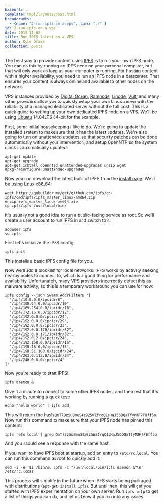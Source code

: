 ```yaml
---
baseurl: ..
template: tmpl/layouts/post.html
breadcrumbs:
  - {name: "2-run-ipfs-on-a-vps", link: "./" }
id: 2-run-ipfs-on-a-vps
date: 2015-11-02
title: Run IPFS latest on a VPS
author: Kyle Drake
collection: posts
---
```


The best way to provide content using [IPFS](https://ipfs.io) is to run your own IPFS node. You can do this by running an IPFS node on your personal computer, but that will only work as long as your computer is running. For hosting content with a higher availability, you need to run an IPFS node in a datacenter. That ensures your content is always online and available to other nodes on the network.

VPS instances provided by [Digital Ocean](https://www.digitalocean.com/), [Ramnode](http://ramnode.com/), [Linode](https://www.linode.com/), [Vultr](https://www.vultr.com/) and many other providers allow you to quickly setup your own Linux server with the reliability of a managed dedicated server without the full cost. This is a quick guide to setting up your own dedicated IPFS node on a VPS. We'll be using [Ubuntu](http://www.ubuntu.com/) 14.04LTS 64-bit for the example.

First, some initial housekeeping I like to do. We're going to update the installed system to make sure that it has the latest updates. We're also going to turn on unattended updates, so that security patches can be done automatically without your intervention, and setup OpenNTP so the system clock is automatically updated:

    apt-get update
    apt-get upgrade
    apt-get install openntpd unattended-upgrades unzip wget
    dpkg-reconfigure unattended-upgrades

Now you can download the latest build of IPFS from the [install page](https://ipfs.io/docs/install/). We'll be using Linux x86_64:

    wget https://gobuilder.me/get/github.com/ipfs/go-ipfs/cmd/ipfs/ipfs_master_linux-amd64.zip
    unzip ipfs_master_linux-amd64.zip
    cp ipfs/ipfs /usr/local/bin/

It's usually not a good idea to run a public-facing service as root. So we'll create a user account to run IPFS in and switch to it:

    adduser ipfs
    su ipfs

First let's initialize the IPFS config:

    ipfs init

This installs a basic IPFS config file for you.

Now we'll add a blocklist for local networks. IPFS works by actively seeking nearby nodes to connect to, which is a good thing for performance and availability. Unfortunately, many VPS providers incorrectly detect this as malware activity, so this is a temporary workaround you can use for now:

    ipfs config --json Swarm.AddrFilters '[
      "/ip4/10.0.0.0/ipcidr/8",
      "/ip4/100.64.0.0/ipcidr/10",
      "/ip4/169.254.0.0/ipcidr/16",
      "/ip4/172.16.0.0/ipcidr/12",
      "/ip4/192.0.0.0/ipcidr/24",
      "/ip4/192.0.0.0/ipcidr/29",
      "/ip4/192.0.0.8/ipcidr/32",
      "/ip4/192.0.0.170/ipcidr/32",
      "/ip4/192.0.0.171/ipcidr/32",
      "/ip4/192.0.2.0/ipcidr/24",
      "/ip4/192.168.0.0/ipcidr/16",
      "/ip4/198.18.0.0/ipcidr/15",
      "/ip4/198.51.100.0/ipcidr/24",
      "/ip4/203.0.113.0/ipcidr/24",
      "/ip4/240.0.0.0/ipcidr/4"
    ]'

Now you're ready to start IPFS!

    ipfs daemon &

Give it a minute to connect to some other IPFS nodes, and then test that it's working by running a quick test:

    echo "hello world" | ipfs add

This will return the hash `QmT78zSuBmuS4z925WZfrqQ1qHaJ56DQaTfyMUF7F8ff5o`. Now run this command to make sure that your IPFS node has pinned this content:

    ipfs refs local | grep QmT78zSuBmuS4z925WZfrqQ1qHaJ56DQaTfyMUF7F8ff5o

And you should see a response with the same hash.

If you want to have IPFS boot at startup, add an entry to `/etc/rc.local`. You can run this command as root to quickly add it:

    sed -i -e '$i /bin/su ipfs -c "/usr/local/bin/ipfs daemon &"\n' /etc/rc.local

This process will simplify in the future when IPFS starts being packaged with distributions (`apt-get install ipfs`). But until then, this will get you started with IPFS experimentation on your own server. Run `ipfs help` to get a list of things you can do, and let us know if you run into any issues.
